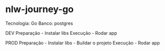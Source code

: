 # nlw-journey-go

Tecnologia: Go
Banco: postgres

DEV
    Preparação
        - Instalar libs
    Execução
        - Rodar app


PROD
    Preparação
        - Instalar libs
        - Buildar o projeto
    Execução
        - Rodar app